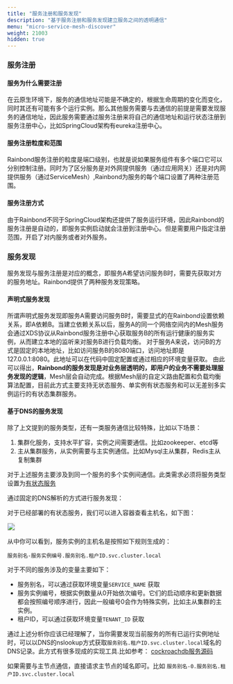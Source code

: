 ```yaml
---
title: "服务注册和服务发现"
description: "基于服务注册和服务发现建立服务之间的透明通信" 
menu: "micro-service-mesh-discover"
weight: 21003
hidden: true
---
```


### 服务注册

#### 服务为什么需要注册

在云原生环境下，服务的通信地址可能是不确定的，根据生命周期的变化而变化，同时其还有可能有多个运行实例。那么其他服务需要与去通信的前提是需要发现服务的通信地址，因此服务需要通过服务注册来将自己的通信地址和运行状态注册到服务注册中心，比如SpringCloud架构有eureka注册中心。

#### 服务注册粒度和范围

Rainbond服务注册的粒度是端口级别，也就是说如果服务组件有多个端口它可以分别控制注册。同时为了区分服务是对外网提供服务（通过应用网关）还是对内网提供服务（通过ServiceMesh）,Rainbond为服务的每个端口设置了两种注册范围。

#### 服务注册方式

由于Rainbond不同于SpringCloud架构还提供了服务运行环境，因此Rainbond的服务注册是自动的，即服务实例启动就会注册到注册中心。但是需要用户指定注册范围，开启了对内服务或者对外服务。

### 服务发现

服务发现与服务注册是对应的概念，即服务A希望访问服务B时，需要先获取对方的服务地址。Rainbond提供了两种服务发现策略。

#### 声明式服务发现

所谓声明式服务发现即服务A需要访问服务B时，需要显式的在Rainbond设置依赖关系，即A依赖B。当建立依赖关系以后，服务A的同一个网络空间内的Mesh服务会通过XDS协议从Rainbond服务注册中心获取服务B的所有运行健康的服务实例，从而建立本地的监听来对服务B进行负载均衡。
对于服务A来说，访问B的方式是固定的本地地址，比如访问服务B的8080端口，访问地址即是127.0.0.1:8080。此地址可以在代码中固定配置或通过相应的环境变量获取。
由此可以得出，<b>Rainbond的服务发现是对业务层透明的，即用户的业务不需要处理服务发现的逻辑</b>，Mesh层会自动完成。根据Mesh层的自定义路由配置和负载均衡算法配置，目前此方式主要支持无状态服务、单实例有状态服务和可以无差别多实例运行的有状态集群服务。

#### 基于DNS的服务发现

除了上文提到的服务类型，还有一类服务通信比较特殊，比如以下场景：

1. 集群化服务，支持水平扩容，实例之间需要通信。比如zookeeper、etcd等
2. 主从集群服务，从实例需要与主实例通信。比如Mysql主从集群，Redis主从复制集群

对于上述服务主要涉及到同一个服务的多个实例间通信。此类需求必须将服务类型设置为[有状态服务](/docs/user-manual/app-service-manage/service-other-set/#服务基础信息)

通过固定的DNS解析的方式进行服务发现：

对于已经部署的有状态服务，我们可以进入容器查看主机名，如下图：

<img src="https://static.goodrain.com/images/docs/3.6/micro-service/state-container.png" style="border:1px solid #eee;max-width:100%" />

从中你可以看到，服务实例的主机名是按照如下规则生成的：

```
服务别名-服务实例编号.服务别名.租户ID.svc.cluster.local
```

对于不同的服务涉及的变量主要如下：

* 服务别名，可以通过获取环境变量`SERVICE_NAME` 获取
* 服务实例编号，根据实例数量从0开始依次编号。它们的启动顺序和更新数据都会按照编号顺序进行，因此一般编号0会作为特殊实例，比如主从集群的主实例。
* 租户ID，可以通过获取环境变量`TENANT_ID` 获取

通过上述分析你应该已经理解了，当你需要发现当前服务的所有已运行实例地址时，可以以DNS的nslookup方式获取`服务别名.租户ID.svc.cluster.local`域名的DNS记录。此方式有很多现成的实现工具.比如参考：
[cockroachdb服务源码](<http://git.goodrain.com/apps/cockroachdb>)

如果需要与主节点通信，直接请求主节点的域名即可。比如 `服务别名-0.服务别名.租户ID.svc.cluster.local`

